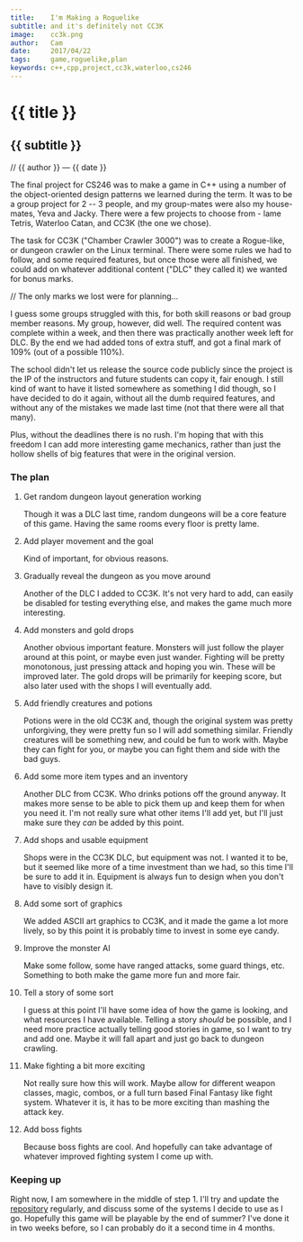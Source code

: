 ```yaml
---
title:    I'm Making a Roguelike
subtitle: and it's definitely not CC3K
image:    cc3k.png
author:   Cam
date:     2017/04/22
tags:     game,roguelike,plan
keywords: c++,cpp,project,cc3k,waterloo,cs246
---
```

# {{ title }}
## {{ subtitle }}

// {{ author }} &mdash; {{ date }}

The final project for CS246 was to make a game
in C++ using a number of the object-oriented design patterns we learned during
the term. It was to be a group project for 2 -- 3 people, and my group-mates were
also my house-mates, Yeva and Jacky. There were a few projects to choose from -
lame Tetris, Waterloo Catan, and CC3K (the one we chose).

The task for CC3K ("Chamber Crawler 3000") was to create a Rogue-like, or
dungeon crawler on the Linux terminal. There were some rules we had to follow,
and some required features, but once those were all finished, we could add on
whatever additional content ("DLC" they called it) we wanted for bonus marks.

// The only marks we lost were for planning&hellip;

I guess some groups struggled with this, for both skill reasons or bad group
member reasons. My group, however, did well. The required content was complete
within a week, and then there was practically another week left for DLC. By the
end we had added tons of extra stuff, and got a final mark of 109% (out of a
possible 110%).

The school didn't let us release the source code publicly since the project is
the IP of the instructors and future students can copy it, fair enough. I still
kind of want to have it listed somewhere as something I did though, so I have
decided to do it again, without all the dumb required features, and without any
of the mistakes we made last time (not that there were all that many).

Plus, without the deadlines there is no rush. I'm hoping that with this freedom
I can add more interesting game mechanics, rather than just the hollow shells of
big features that were in the original version.

### The plan

1.  Get random dungeon layout generation working

    Though it was a DLC last time, random dungeons will be a core feature of
    this game. Having the same rooms every floor is pretty lame.

2.  Add player movement and the goal

    Kind of important, for obvious reasons.

3.  Gradually reveal the dungeon as you move around

    Another of the DLC I added to CC3K. It's not very hard to add, can easily be
    disabled for testing everything else, and makes the game much more
    interesting.

4.  Add monsters and gold drops

    Another obvious important feature. Monsters will just follow the player
    around at this point, or maybe even just wander. Fighting will be pretty
    monotonous, just pressing attack and hoping you win. These will be improved
    later. The gold drops will be primarily for keeping score, but also later
    used with the shops I will eventually add.

5.  Add friendly creatures and potions

    Potions were in the old CC3K and, though the original system was pretty
    unforgiving, they were pretty fun so I will add something similar. Friendly
    creatures will be something new, and could be fun to work with. Maybe they
    can fight for you, or maybe you can fight them and side with the bad guys.

6.  Add some more item types and an inventory

    Another DLC from CC3K. Who drinks potions off the ground anyway. It makes
    more sense to be able to pick them up and keep them for when you need it.
    I'm not really sure what other items I'll add yet, but I'll just make sure
    they *can* be added by this point.

7.  Add shops and usable equipment

    Shops were in the CC3K DLC, but equipment was not. I wanted it to be, but it
    seemed like more of a time investment than we had, so this time I'll be sure
    to add it in. Equipment is always fun to design when you don't have to
    visibly design it.

8.  Add some sort of graphics

    We added ASCII art graphics to CC3K, and it made the game a lot more lively,
    so by this point it is probably time to invest in some eye candy.

9.  Improve the monster AI

    Make some follow, some have ranged attacks, some guard things, etc.
    Something to both make the game more fun and more fair.

10. Tell a story of some sort

    I guess at this point I'll have some idea of how the game is looking, and
    what resources I have available. Telling a story *should* be possible, and I
    need more practice actually telling good stories in game, so I want to try
    and add one. Maybe it will fall apart and just go back to dungeon crawling.

11. Make fighting a bit more exciting

    Not really sure how this will work. Maybe allow for different weapon
    classes, magic, combos, or a full turn based Final Fantasy like fight
    system. Whatever it is, it has to be more exciting than mashing the attack
    key.

12. Add boss fights

    Because boss fights are cool. And hopefully can take advantage of whatever
    improved fighting system I come up with.

### Keeping up

Right now, I am somewhere in the middle of step 1. I'll try and update the
[repository] regularly, and discuss some of the systems I decide to use as I go.
Hopefully this game will be playable by the end of summer? I've done it in two
weeks before, so I can probably do it a second time in 4 months.

[repository]: https://github.com/oinkiguana/roguelike
